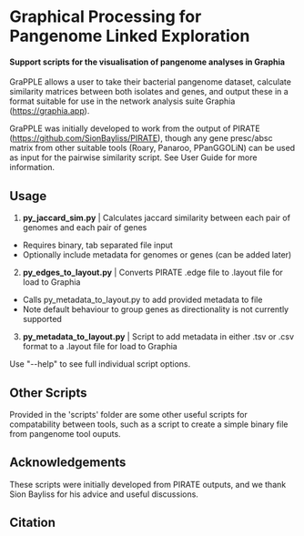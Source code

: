 # Graphical Processing for Pangenome Linked Exploration

#### Support scripts for the visualisation of pangenome analyses in Graphia

GraPPLE allows a user to take their bacterial pangenome dataset, calculate similarity matrices between both isolates and genes, and output these in a format suitable for use in the network analysis suite Graphia (https://graphia.app).

GraPPLE was initially developed to work from the output of PIRATE (https://github.com/SionBayliss/PIRATE), though any gene presc/absc matrix from other suitable tools (Roary, Panaroo, PPanGGOLiN) can be used as input for the pairwise similarity script. See User Guide for more information.

## Usage
1. __py_jaccard_sim.py__ | Calculates jaccard similarity between each pair of genomes and each pair of genes
  * Requires binary, tab separated file input
  * Optionally include metadata for genomes or genes (can be added later)

2. __py_edges_to_layout.py__ | Converts PIRATE .edge file to .layout file for load to Graphia
  * Calls py_metadata_to_layout.py to add provided metadata to file
  * Note default behaviour to group genes as directionality is not currently supported
 
3. __py_metadata_to_layout.py__ | Script to add metadata in either .tsv or .csv format to a .layout file for load to Graphia

Use "--help" to see full individual script options.

## Other Scripts
Provided in the 'scripts' folder are some other useful scripts for compatability between tools, such as a script to create a simple binary file from pangenome tool ouputs.

## Acknowledgements
These scripts were initially developed from PIRATE outputs, and we thank Sion Bayliss for his advice and useful discussions.

## Citation
